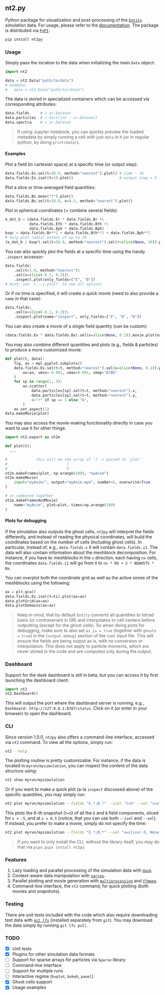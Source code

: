 ## nt2.py

Python package for visualization and post-processing of the [`Entity`](https://github.com/entity-toolkit/entity) simulation data. For usage, please refer to the [documentation](https://entity-toolkit.github.io/wiki/getting-started/vis/#nt2py). The package is distributed via [`PyPI`](https://pypi.org/project/nt2py/):

```sh
pip install nt2py
```

### Usage

Simply pass the location to the data when initializing the main `Data` object:

```python
import nt2

data = nt2.Data("path/to/data")
# example: 
#   data = nt2.Data("path/to/shock")
```

The data is stored in specialized containers which can be accessed via corresponding attributes:

```python
data.fields     # < xr.Dataset
data.particles  # < dict[int : xr.Dataset]
data.spectra    # < xr.Dataset
```

> If using Jupyter notebook, you can quickly preview the loaded metadata by simply running a cell with just `data` in it (or in regular python, by doing `print(data)`).

#### Examples

Plot a field (in cartesian space) at a specific time (or output step):

```python
data.fields.Ex.sel(t=10.0, method="nearest").plot() # time ~ 10
data.fields.Ex.isel(t=5).plot()                     # output step = 5
```

Plot a slice or time-averaged field quantities:

```python
data.fields.Bz.mean("t").plot()
data.fields.Bz.sel(t=10.0, x=0.5, method="nearest").plot()
```

Plot in spherical coordinates (+ combine several fields):

```python
e_dot_b = (data.fields.Er * data.fields.Br +\
           data.fields.Eth * data.fields.Bth +\
           data.fields.Eph * data.fields.Bph)
bsqr = data.fields.Br**2 + data.fields.Bth**2 + data.fields.Bph**2
# only plot radial extent of up to 10
(e_dot_b / bsqr).sel(t=50.0, method="nearest").sel(r=slice(None, 10)).polar.pcolor()
```

You can also quickly plot the fields at a specific time using the handy `.inspect` accessor:

```python
data.fields\
    .sel(t=3.0, method="nearest")\
    .sel(x=slice(-0.2, 0.2))\
    .inspect.plot(only_fields=["E", "B"])
# Hint: use `<...>.plot?` to see all options
```

Or if no time is specified, it will create a quick movie (need to also provide a `name` in that case):

```python
data.fields\
    .sel(x=slice(-0.2, 0.2))\
    .inspect.plot(name="inspect", only_fields=["E", "B", "N"])
```

You can also create a movie of a single field quantity (can be custom):

```python
(data.fields.Ex * data.fields.Bx).sel(x=slice(None, 0.2)).movie.plot(name="ExBx", vmin=-0.01, vmax=0.01, cmap="BrBG")
```

You may also combine different quantities and plots (e.g., fields & particles) to produce a more customized movie:

```python
def plot(t, data):
    fig, ax = mpl.pyplot.subplots()
    data.fields.Ex.sel(t=t, method="nearest").sel(x=slice(None, 0.2)).plot(
        ax=ax, vmin=-0.001, vmax=0.001, cmap="BrBG"
    )
    for sp in range(1, 3):
        ax.scatter(
            data.particles[sp].sel(t=t, method="nearest").x,
            data.particles[sp].sel(t=t, method="nearest").y,
            c="r" if sp == 1 else "b",
        )
    ax.set_aspect(1)
data.makeMovie(plot)
```

You may also access the movie-making functionality directly in case you want to use it for other things:

```python
import nt2.export as nt2e

def plot(t):
  ...

#             this will be the array of `t`-s passed to `plot`
#                           |
#                           V
nt2e.makeFrames(plot, np.arange(100), "myAnim")
nt2e.makeMovie(
    input="myAnim/", output="myAnim.mp4", number=5, overwrite=True
)

# or combined together
nt2e.makeFramesAndMovie(
    name="myAnim", plot=plot, times=np.arange(100)
)
```

#### Plots for debugging

If the simulation also outputs the ghost cells, `nt2py` will interpret the fields differently, and instead of reading the physical coordinates, will build the coordinates based on the number of cells (including ghost cells). In particular, instead of, e.g., `data.fields.x` it will contain `data.fields.i1`. The data will also contain information about the meshblock decomposition. For instance, if you have `Nx` meshblocks in the `x` direction, each having `nx` cells, the coordinates `data.fields.i1` will go from `0` to `nx * NX + 2 * NGHOSTS * Nx`.

You can overplot both the coordinate grid as well as the active zones of the meshblocks using the following:

```python
ax = plt.gca()
data.fields.Ex.isel(t=ti).plot(ax=ax)
data.plotGrid(ax=ax)
data.plotDomains(ax=ax)
```

> Keep in mind, that by default `Entity` converts all quantities to tetrad basis (or contravariant in GR) and interpolates to cell centers before outputting (except for the ghost cells). So when doing plots for debugging, make sure to also set `as_is = true` (together with `ghosts = true`) in the `[output.debug]` section of the `toml` input file. This will ensure the fields are being output as is, with no conversion or interpolation. This does not apply to particle moments, which are never stored in the code and are computed only during the output.

### Dashboard

Support for the dask dashboard is still in beta, but you can access it by first launching the dashboard client:

```python
import nt2 
nt2.Dashboard()
```

This will output the port where the dashboard server is running, e.g., `Dashboard: http://127.0.0.1:8787/status`. Click on it (or enter in your browser) to open the dashboard.

### CLI

Since version 1.0.0, `nt2py` also offers a command-line interface, accessed via `nt2` command. To view all the options, simply run:

```sh
nt2 --help
```

The plotting routine is pretty customizable. For instance, if the data is located in `myrun/mysimulation`, you can inspect the content of the data structure using:

```sh
nt2 show myrun/mysimulation
```

Or if you want to make a quick plot (a-la `inspect` discussed above) of the specific quantities, you may simply run:

```sh
nt2 plot myrun/mysimulation --fields "E.*;B.*" --isel "t=5" --sel "x=slice(-5, None); z=0.5"
```

This plots the 6-th snapshot (`t=5`) of all the `E` and `B` field components, sliced for `x > -5`, and at `z = 0.5` (notice, that you can use both `--isel` and `--sel`). If instead, you prefer to make a movie, simply do not specify the time:

```sh
nt2 plot myrun/mysimulation --fields "E.*;B.*" --sel "x=slice(-5, None); z=0.5"
```

> If you want to only install the CLI, without the library itself, you may do that via `pipx`: `pipx install nt2py`. 

### Features

1. Lazy loading and parallel processing of the simulation data with [`dask`](https://dask.org/).
2. Context-aware data manipulation with [`xarray`](http://xarray.pydata.org/en/stable/).
3. Parallel plotting and movie generation with [`multiprocessing`](https://docs.python.org/3/library/multiprocessing.html) and [`ffmpeg`](https://ffmpeg.org/).
4. Command-line interface, the `nt2` command, for quick plotting (both movies and snapshots).

### Testing

There are unit tests included with the code which also require downloading test data with [`git lfs`](https://git-lfs.com/) (installed separately from `git`). You may download the data simply by running `git lfs pull`.

### TODO

- [x] Unit tests
- [x] Plugins for other simulation data formats
- [ ] Support for sparse arrays for particles via `Sparse` library
- [ ] Command-line interface
- [ ] Support for multiple runs
- [ ] Interactive regime (`hvplot`, `bokeh`, `panel`)
- [x] Ghost cells support
- [x] Usage examples

